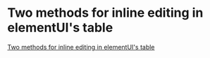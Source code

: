 # Two methods for inline editing in elementUI's table
[Two methods for inline editing in elementUI's table](https://aiwithcloud.com/2022/09/19/two_methods_for_inline_editing_in_elementuis_table/)
